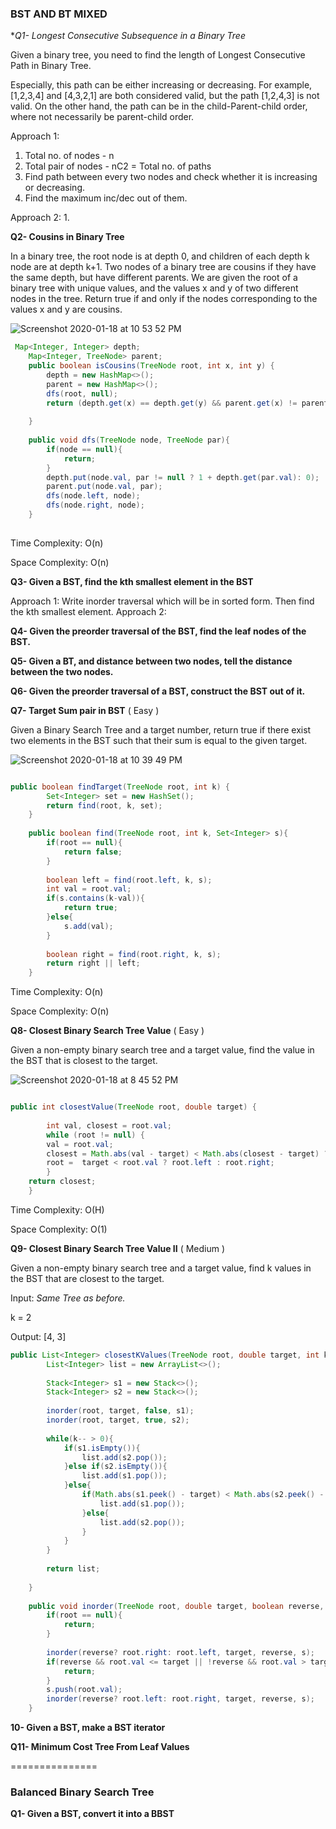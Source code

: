 
### BST AND BT MIXED

**Q1- Longest Consecutive Subsequence in a Binary Tree*

Given a binary tree, you need to find the length of Longest Consecutive Path in Binary Tree.

Especially, this path can be either increasing or decreasing. For example, [1,2,3,4] and [4,3,2,1] are both considered valid, but the path [1,2,4,3] is not valid. On the other hand, the path can be in the child-Parent-child order, where not necessarily be parent-child order.

Approach 1: 
1. Total no. of nodes - n
2. Total pair of nodes - nC2 = Total no. of paths
3. Find path between every two nodes and check whether it is increasing or decreasing. 
4. Find the maximum inc/dec out of them. 

Approach 2: 
1. 

**Q2- Cousins in Binary Tree** 

In a binary tree, the root node is at depth 0, and children of each depth k node are at depth k+1.
Two nodes of a binary tree are cousins if they have the same depth, but have different parents.
We are given the root of a binary tree with unique values, and the values x and y of two different nodes in the tree.
Return true if and only if the nodes corresponding to the values x and y are cousins.

![Screenshot 2020-01-18 at 10 53 52 PM](https://user-images.githubusercontent.com/35702912/72667771-6f23e800-3a45-11ea-94de-c74d80e95a2c.png)

```java
 Map<Integer, Integer> depth;
    Map<Integer, TreeNode> parent;
    public boolean isCousins(TreeNode root, int x, int y) {
        depth = new HashMap<>();
        parent = new HashMap<>();
        dfs(root, null);
        return (depth.get(x) == depth.get(y) && parent.get(x) != parent.get(y));
        
    }
    
    public void dfs(TreeNode node, TreeNode par){
        if(node == null){
            return;
        }
        depth.put(node.val, par != null ? 1 + depth.get(par.val): 0);
        parent.put(node.val, par);
        dfs(node.left, node);
        dfs(node.right, node);
    }
    

```

Time Complexity: O(n)

Space Complexity: O(n)


**Q3- Given a BST, find the kth smallest element in the BST**

Approach 1: Write inorder traversal which will be in sorted form. Then find the kth smallest element.
Approach 2: 

**Q4- Given the preorder traversal of the BST, find the leaf nodes of the BST.**

**Q5- Given a BT, and distance between two nodes, tell the distance between the two nodes.**

**Q6- Given the preorder traversal of a BST, construct the BST out of it.**

**Q7- Target Sum pair in BST**  ( Easy )

Given a Binary Search Tree and a target number, return true if there exist two elements in the BST such that their sum is equal to the given target.

![Screenshot 2020-01-18 at 10 39 49 PM](https://user-images.githubusercontent.com/35702912/72667591-73e79c80-3a43-11ea-8843-430bb6c15421.png)

```java

public boolean findTarget(TreeNode root, int k) {
        Set<Integer> set = new HashSet();
        return find(root, k, set);
    }
    
    public boolean find(TreeNode root, int k, Set<Integer> s){
        if(root == null){
            return false;
        }
        
        boolean left = find(root.left, k, s);
        int val = root.val;
        if(s.contains(k-val)){
            return true;
        }else{
            s.add(val);
        }
        
        boolean right = find(root.right, k, s);
        return right || left;
    }
```
Time Complexity: O(n)

Space Complexity: O(n)

**Q8- Closest Binary Search Tree Value**  ( Easy )

Given a non-empty binary search tree and a target value, find the value in the BST that is closest to the target.

![Screenshot 2020-01-18 at 8 45 52 PM](https://user-images.githubusercontent.com/35702912/72665979-9c679a80-3a33-11ea-8bec-185de291c86e.png)
```java

public int closestValue(TreeNode root, double target) {
            
        int val, closest = root.val;
        while (root != null) {
        val = root.val;
        closest = Math.abs(val - target) < Math.abs(closest - target) ? val : closest;
        root =  target < root.val ? root.left : root.right;
        }
    return closest;
    }
```

Time Complexity: O(H)

Space Complexity: O(1)

**Q9- Closest Binary Search Tree Value II**     ( Medium )

Given a non-empty binary search tree and a target value, find k values in the BST that are closest to the target.

Input: _Same Tree as before._

k = 2

Output: [4, 3]

```java
public List<Integer> closestKValues(TreeNode root, double target, int k) {
        List<Integer> list = new ArrayList<>();
        
        Stack<Integer> s1 = new Stack<>();
        Stack<Integer> s2 = new Stack<>();
        
        inorder(root, target, false, s1);
        inorder(root, target, true, s2);
        
        while(k-- > 0){
            if(s1.isEmpty()){
                list.add(s2.pop());
            }else if(s2.isEmpty()){
                list.add(s1.pop());
            }else{
                if(Math.abs(s1.peek() - target) < Math.abs(s2.peek() - target)){
                    list.add(s1.pop());
                }else{
                    list.add(s2.pop());
                }
            }
        }
        
        return list;
        
    }
    
    public void inorder(TreeNode root, double target, boolean reverse, Stack<Integer> s){
        if(root == null){
            return;
        }
        
        inorder(reverse? root.right: root.left, target, reverse, s);
        if(reverse && root.val <= target || !reverse && root.val > target){
            return;
        }
        s.push(root.val);
        inorder(reverse? root.left: root.right, target, reverse, s);
    }
```
**10- Given a BST, make a BST iterator**

**Q11-  Minimum Cost Tree From Leaf Values**

===============
### Balanced Binary Search Tree

**Q1- Given a BST, convert it into a BBST**


